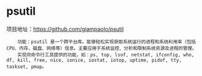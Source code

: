 # psutil
 项目地址：https://github.com/giampaolo/psutil
 
        功能：psutil 是一个跨平台库。能够轻松实现获取系统运行的进程和系统利用率（包括CPU、内存、磁盘、网络等）信息。主要应用于系统监控、分析和限制系统资源及进程的管理。
        实现同命令行工具提供的功能，如：ps, top, lsof, netstat, ifconfig, who, df, kill, free, nice, ionice, iostat, iotop, uptime, pidof, tty, taskset, pmap。
  